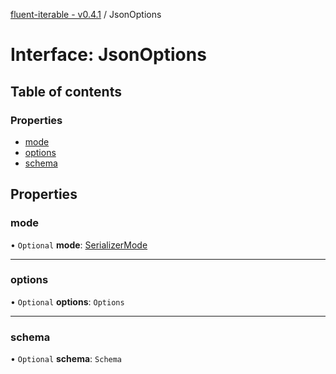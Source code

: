 [fluent-iterable - v0.4.1](../README.md) / JsonOptions

# Interface: JsonOptions

## Table of contents

### Properties

- [mode](jsonoptions.md#mode)
- [options](jsonoptions.md#options)
- [schema](jsonoptions.md#schema)

## Properties

### mode

• `Optional` **mode**: [SerializerMode](../enums/serializermode.md)

___

### options

• `Optional` **options**: `Options`

___

### schema

• `Optional` **schema**: `Schema`
